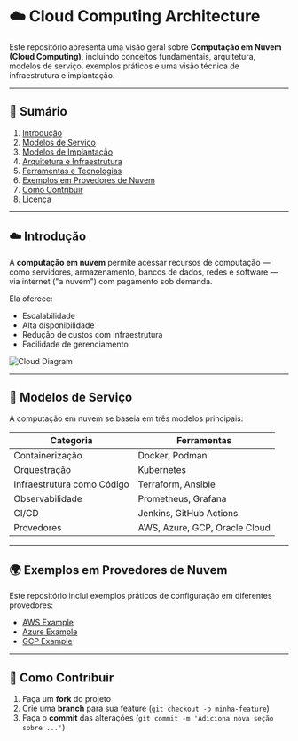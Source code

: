 # ☁️ Cloud Computing Architecture

Este repositório apresenta uma visão geral sobre **Computação em Nuvem (Cloud Computing)**, incluindo conceitos fundamentais, arquitetura, modelos de serviço, exemplos práticos e uma visão técnica de infraestrutura e implantação.

---

## 📘 Sumário

1. [Introdução](#-introdução)
2. [Modelos de Serviço](#-modelos-de-serviço)
3. [Modelos de Implantação](#-modelos-de-implantação)
4. [Arquitetura e Infraestrutura](#-arquitetura-e-infraestrutura)
5. [Ferramentas e Tecnologias](#-ferramentas-e-tecnologias)
6. [Exemplos em Provedores de Nuvem](#-exemplos-em-provedores-de-nuvem)
7. [Como Contribuir](#-como-contribuir)
8. [Licença](#-licença)

---

## ☁️ Introdução

A **computação em nuvem** permite acessar recursos de computação — como servidores, armazenamento, bancos de dados, redes e software — via internet ("a nuvem") com pagamento sob demanda.

Ela oferece:
- Escalabilidade
- Alta disponibilidade
- Redução de custos com infraestrutura
- Facilidade de gerenciamento

![Cloud Diagram](./img/cloud-diagram.png)

---

## 🧩 Modelos de Serviço

A computação em nuvem se baseia em três modelos principais:

| Categoria | Ferramentas |
|------------|-------------|
| Containerização | Docker, Podman |
| Orquestração | Kubernetes |
| Infraestrutura como Código | Terraform, Ansible |
| Observabilidade | Prometheus, Grafana |
| CI/CD | Jenkins, GitHub Actions |
| Provedores | AWS, Azure, GCP, Oracle Cloud |

---

## 🌍 Exemplos em Provedores de Nuvem

Este repositório inclui exemplos práticos de configuração em diferentes provedores:

- [AWS Example](./examples/aws-example.md)
- [Azure Example](./examples/azure-example.md)
- [GCP Example](./examples/gcp-example.md)

---

## 🤝 Como Contribuir

1. Faça um **fork** do projeto
2. Crie uma **branch** para sua feature (`git checkout -b minha-feature`)
3. Faça o **commit** das alterações (`git commit -m 'Adiciona nova seção sobre ...'`)














